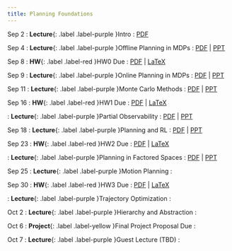 ```yaml
---
title: Planning Foundations
---
```


Sep 2
: **Lecture**{: .label .label-purple }Intro
  : [PDF](/assets/pdf/lecture_slides/RPMML-2025-Lecture0.pdf)

Sep 4
: **Lecture**{: .label .label-purple }Offline Planning in MDPs
  : [PDF](/assets/pdf/lecture_slides/RPMML-2025-Lecture1.pdf) \| [PPT](/assets/pdf/lecture_slides/RPMML-2025-Lecture1.pptx)

Sep 8
: **HW**{: .label .label-red }HW0 Due
  : [PDF](/assets/pdf/hw/hw0.pdf) \| [LaTeX](/assets/pdf/hw/hw0.zip)

Sep 9
: **Lecture**{: .label .label-purple }Online Planning in MDPs
  : [PDF](/assets/pdf/lecture_slides/RPMML-2025-Lecture2.pdf) \| [PPT](/assets/pdf/lecture_slides/RPMML-2025-Lecture2.pptx)

Sep 11
: **Lecture**{: .label .label-purple }Monte Carlo Methods
  : [PDF](/assets/pdf/lecture_slides/RPMML-2025-Lecture3.pdf) \| [PPT](/assets/pdf/lecture_slides/RPMML-2025-Lecture3.pptx)

Sep 16
: **HW**{: .label .label-red }HW1 Due
  : [PDF](/assets/pdf/hw/hw1.pdf) \| [LaTeX](/assets/pdf/hw/hw1.zip)

: **Lecture**{: .label .label-purple }Partial Observability
  : [PDF](/assets/pdf/lecture_slides/RPMML-2025-Lecture4.pdf) \| [PPT](/assets/pdf/lecture_slides/RPMML-2025-Lecture4.pptx)

Sep 18
: **Lecture**{: .label .label-purple }Planning and RL
  : [PDF](/assets/pdf/lecture_slides/RPMML-2025-Lecture5.pdf) \| [PPT](/assets/pdf/lecture_slides/RPMML-2025-Lecture5.pptx)

Sep 23
: **HW**{: .label .label-red }HW2 Due
  : [PDF](/assets/pdf/hw/hw2.pdf) \| [LaTeX](/assets/pdf/hw/hw2.zip)

: **Lecture**{: .label .label-purple }Planning in Factored Spaces
  : [PDF](/assets/pdf/lecture_slides/RPMML-2025-Lecture6.pdf) \| [PPT](/assets/pdf/lecture_slides/RPMML-2025-Lecture6.pptx)

Sep 25
: **Lecture**{: .label .label-purple }Motion Planning
  : [](#)

Sep 30
: **HW**{: .label .label-red }HW3 Due
  : [PDF](/assets/pdf/hw/hw3.pdf) \| [LaTeX](/assets/pdf/hw/hw3.zip)

: **Lecture**{: .label .label-purple }Trajectory Optimization
  : [](#)

Oct 2
: **Lecture**{: .label .label-purple }Hierarchy and Abstraction
  : [](#)

Oct 6
: **Project**{: .label .label-yellow }Final Project Proposal Due
  : [](#)

Oct 7
: **Lecture**{: .label .label-purple }Guest Lecture (TBD)
  : [](#)
